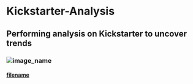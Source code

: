 # Kickstarter-Analysis
## Performing analysis on Kickstarter to uncover trends
### ![image_name](path/to/image_name.png)
#### [filename](path/to/filename.xlxs)

